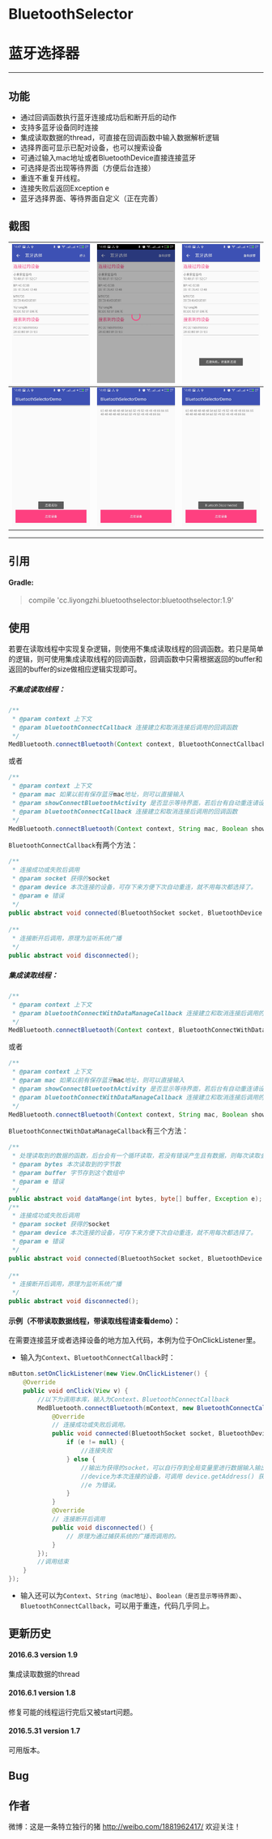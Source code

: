 # BluetoothSelector
# 蓝牙选择器
---

## 功能

- 通过回调函数执行蓝牙连接成功后和断开后的动作
- 支持多蓝牙设备同时连接
- 集成读取数据的thread，可直接在回调函数中输入数据解析逻辑
- 选择界面可显示已配对设备，也可以搜索设备
- 可通过输入mac地址或者BluetoothDevice直接连接蓝牙
- 可选择是否出现等待界面（方便后台连接）
- 重连不重复开线程。
- 连接失败后返回Exception e
- 蓝牙选择界面、等待界面自定义（正在完善）


## 截图
| ![](./pictures/S60531-144800.jpg) | ![](./pictures/S60531-144803.jpg) | ![](./pictures/S60531-144806.jpg) |
| -------- | --------- | --------|
| ![](./pictures/S60531-144824.jpg) | ![](./pictures/S60531-144847.jpg) | ![](./pictures/S60531-144859.jpg) |
-----------------

## 引用

#### Gradle:

> compile 'cc.liyongzhi.bluetoothselector:bluetoothselector:1.9'


## 使用

若要在读取线程中实现复杂逻辑，则使用不集成读取线程的回调函数。若只是简单的逻辑，则可使用集成读取线程的回调函数，回调函数中只需根据返回的buffer和返回的buffer的size做相应逻辑实现即可。

##### 不集成读取线程：
``` java
/**
 * @param context 上下文
 * @param bluetoothConnectCallback 连接建立和取消连接后调用的回调函数
 */
MedBluetooth.connectBluetooth(Context context, BluetoothConnectCallback bluetoothConnectCallback);

```
或者

``` java
/**
 * @param context 上下文
 * @param mac 如果以前有保存蓝牙mac地址，则可以直接输入
 * @param showConnectBluetoothActivity 是否显示等待界面，若后台有自动重连请设置为false，不然每次连接都转圈圈。。。
 * @param bluetoothConnectCallback 连接建立和取消连接后调用的回调函数
 */
MedBluetooth.connectBluetooth(Context context, String mac, Boolean showConnectBluetoothActivity, BluetoothConnectCallback bluetoothConnectCallback);

```

`BluetoothConnectCallback`有两个方法：
```java
/**
 * 连接成功或失败后调用
 * @param socket 获得的socket
 * @param device 本次连接的设备，可存下来方便下次自动重连，就不用每次都选择了。
 * @param e 错误
 */
public abstract void connected(BluetoothSocket socket, BluetoothDevice device, Exception e);

/**
 * 连接断开后调用，原理为监听系统广播
 */
public abstract void disconnected();
```

##### 集成读取线程：

```java
/**
 * @param context 上下文
 * @param bluetoothConnectWithDataManageCallback 连接建立和取消连接后调用的回调函数,并在建立连接后开启读取线程，断开连接后结束读取线程。
 */
MedBluetooth.connectBluetooth(Context context, BluetoothConnectWithDataManageCallback bluetoothConnectWithDataManageCallback);
```

或者

``` java
/**
 * @param context 上下文
 * @param mac 如果以前有保存蓝牙mac地址，则可以直接输入
 * @param showConnectBluetoothActivity 是否显示等待界面，若后台有自动重连请设置为false，不然每次连接都转圈圈。。。
 * @param bluetoothConnectWithDataManageCallback 连接建立和取消连接后调用的回调函数,并在建立连接后开启读取线程，断开连接后结束读取线程。
 */
MedBluetooth.connectBluetooth(Context context, String mac, Boolean showConnectBluetoothActivity, BluetoothConnectWithDataManageCallback bluetoothConnectWithDataManageCallback);

```

`BluetoothConnectWithDataManageCallback`有三个方法：
```java
/**
 * 处理读取到的数据的函数，后台会有一个循环读取，若没有错误产生且有数据，则每次读取会有一个buffer，以及buffer的大小bytes。
 * @param bytes 本次读取到的字节数
 * @param buffer 字节存到这个数组中
 * @param e 错误
 */
public abstract void dataMange(int bytes, byte[] buffer, Exception e);
/**
 * 连接成功或失败后调用
 * @param socket 获得的socket
 * @param device 本次连接的设备，可存下来方便下次自动重连，就不用每次都选择了。
 * @param e 错误
 */
public abstract void connected(BluetoothSocket socket, BluetoothDevice device, Exception e);

/**
 * 连接断开后调用，原理为监听系统广播
 */
public abstract void disconnected();
```

#### 示例（不带读取数据线程，带读取线程请查看demo）：
在需要连接蓝牙或者选择设备的地方加入代码，本例为位于OnClickListener里。

- 输入为`Context`、`BluetoothConnectCallback`时：
```java
mButton.setOnClickListener(new View.OnClickListener() {
    @Override
    public void onClick(View v) {
        //以下为调用本库，输入为Context、BluetoothConnectCallback
        MedBluetooth.connectBluetooth(mContext, new BluetoothConnectCallback() {
            @Override
            // 连接成功或失败后调用。
            public void connected(BluetoothSocket socket, BluetoothDevice device, Exception e) {
                if (e != null) {
                    //连接失败
                } else {
                    //输出为获得的socket，可以自行存到全局变量里进行数据输入输出操作。
                    //device为本次连接的设备，可调用 device.getAddress() 获得mac地址。
                    //e 为错误。
                }
            }
            @Override
            // 连接断开后调用
            public void disconnected() {
                // 原理为通过捕获系统的广播而调用的。
            }
        });
        //调用结束
    }
});
```

- 输入还可以为`Context`、`String（mac地址）`、`Boolean（是否显示等待界面）`、`BluetoothConnectCallback`，可以用于重连，代码几乎同上。

## 更新历史

#### 2016.6.3 version 1.9

集成读取数据的thread

#### 2016.6.1 version 1.8

修复可能的线程运行完后又被start问题。

#### 2016.5.31 version 1.7

可用版本。


## Bug


## 作者
微博：这是一条特立独行的猪 http://weibo.com/1881962417/ 欢迎关注！
